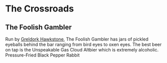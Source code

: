 # The Crossroads

## The Foolish Gambler

Run by [Greldork Hawkstone](../places/greldork_hawkstone.html), 
The Foolish Gambler has jars of pickled eyeballs behind the bar ranging from
bird eyes to oxen eyes. 
The best beer on tap is the Unspeakable Gas Cloud Altbier which is extremely
alcoholic.
Pressure-Fried Black Pepper Rabbit